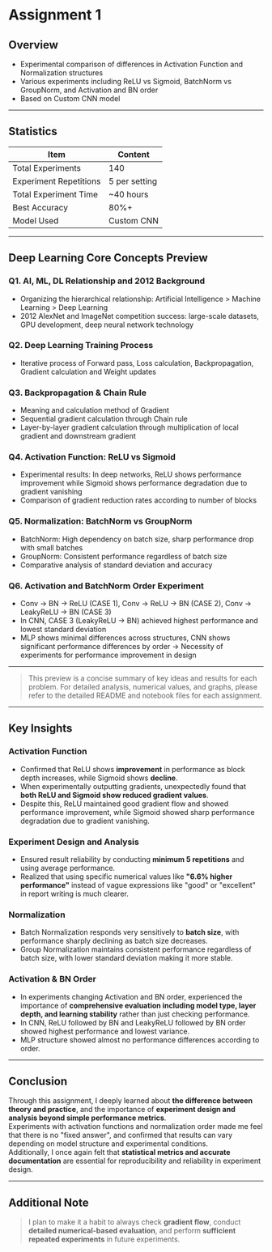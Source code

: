 # Assignment 1

## Overview
- Experimental comparison of differences in Activation Function and Normalization structures
- Various experiments including ReLU vs Sigmoid, BatchNorm vs GroupNorm, and Activation and BN order
- Based on Custom CNN model

---

## Statistics

| Item | Content |
|------|---------|
| Total Experiments | 140 |
| Experiment Repetitions | 5 per setting |
| Total Experiment Time | ~40 hours |
| Best Accuracy | 80%+ |
| Model Used | Custom CNN |

---

## Deep Learning Core Concepts Preview

### Q1. AI, ML, DL Relationship and 2012 Background
- Organizing the hierarchical relationship: Artificial Intelligence > Machine Learning > Deep Learning
- 2012 AlexNet and ImageNet competition success: large-scale datasets, GPU development, deep neural network technology

### Q2. Deep Learning Training Process
- Iterative process of Forward pass, Loss calculation, Backpropagation, Gradient calculation and Weight updates

### Q3. Backpropagation & Chain Rule
- Meaning and calculation method of Gradient
- Sequential gradient calculation through Chain rule
- Layer-by-layer gradient calculation through multiplication of local gradient and downstream gradient

### Q4. Activation Function: ReLU vs Sigmoid
- Experimental results: In deep networks, ReLU shows performance improvement while Sigmoid shows performance degradation due to gradient vanishing
- Comparison of gradient reduction rates according to number of blocks

### Q5. Normalization: BatchNorm vs GroupNorm
- BatchNorm: High dependency on batch size, sharp performance drop with small batches
- GroupNorm: Consistent performance regardless of batch size
- Comparative analysis of standard deviation and accuracy

### Q6. Activation and BatchNorm Order Experiment
- Conv → BN → ReLU (CASE 1), Conv → ReLU → BN (CASE 2), Conv → LeakyReLU → BN (CASE 3)
- In CNN, CASE 3 (LeakyReLU → BN) achieved highest performance and lowest standard deviation
- MLP shows minimal differences across structures, CNN shows significant performance differences by order → Necessity of experiments for performance improvement in design

---

> This preview is a concise summary of key ideas and results for each problem. For detailed analysis, numerical values, and graphs, please refer to the detailed README and notebook files for each assignment.

---

## Key Insights

### Activation Function
- Confirmed that ReLU shows **improvement** in performance as block depth increases, while Sigmoid shows **decline**.
- When experimentally outputting gradients, unexpectedly found that **both ReLU and Sigmoid show reduced gradient values**.
- Despite this, ReLU maintained good gradient flow and showed performance improvement, while Sigmoid showed sharp performance degradation due to gradient vanishing.

### Experiment Design and Analysis
- Ensured result reliability by conducting **minimum 5 repetitions** and using average performance.
- Realized that using specific numerical values like **"6.6% higher performance"** instead of vague expressions like "good" or "excellent" in report writing is much clearer.

### Normalization
- Batch Normalization responds very sensitively to **batch size**, with performance sharply declining as batch size decreases.
- Group Normalization maintains consistent performance regardless of batch size, with lower standard deviation making it more stable.

### Activation & BN Order
- In experiments changing Activation and BN order, experienced the importance of **comprehensive evaluation including model type, layer depth, and learning stability** rather than just checking performance.
- In CNN, ReLU followed by BN and LeakyReLU followed by BN order showed highest performance and lowest variance.
- MLP structure showed almost no performance differences according to order.

---

## Conclusion

Through this assignment, I deeply learned about **the difference between theory and practice**, and the importance of **experiment design and analysis beyond simple performance metrics**.  
Experiments with activation functions and normalization order made me feel that there is no "fixed answer", and confirmed that results can vary depending on model structure and experimental conditions.  
Additionally, I once again felt that **statistical metrics and accurate documentation** are essential for reproducibility and reliability in experiment design.

---

## Additional Note

> I plan to make it a habit to always check **gradient flow**, conduct **detailed numerical-based evaluation**, and perform **sufficient repeated experiments** in future experiments.